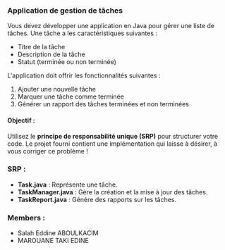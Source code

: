 ﻿### Application de gestion de tâches

Vous devez développer une application en Java pour gérer une liste de tâches. Une tâche a les caractéristiques suivantes :

-   Titre de la tâche
-   Description de la tâche
-   Statut (terminée ou non terminée)

L'application doit offrir les fonctionnalités suivantes :

1.  Ajouter une nouvelle tâche
2.  Marquer une tâche comme terminée
3.  Générer un rapport des tâches terminées et non terminées

#### Objectif :

Utilisez le **principe de responsabilité unique (SRP)** pour structurer votre code.
Le projet fourni contient une implémentation qui laisse à désirer, à vous corriger ce problème !


### SRP : 

- **Task.java** : Représente une tâche.
- **TaskManager.java** : Gère la création et la mise à jour des tâches.
- **TaskReport.java** : Génère des rapports sur les tâches.

### Members :

- Salah Eddine ABOULKACIM
- MAROUANE TAKI EDINE

